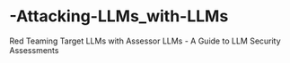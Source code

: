 # -Attacking-LLMs_with-LLMs
Red Teaming Target LLMs with Assessor LLMs - A Guide to LLM Security Assessments
